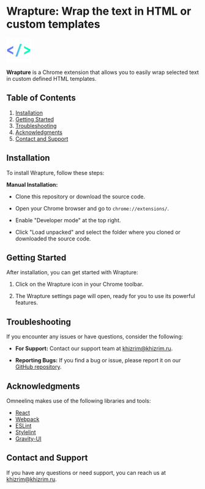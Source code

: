 # Wrapture: Wrap the text in HTML or custom templates

![Wrapture Logo](public/images/icon-64.png)

**Wrapture** is a Chrome extension that allows you to easily wrap selected text in custom defined HTML templates.

## Table of Contents

1. [Installation](#installation)
2. [Getting Started](#getting-started)
3. [Troubleshooting](#troubleshooting)
4. [Acknowledgments](#acknowledgments)
5. [Contact and Support](#contact-and-support)

## Installation

To install Wrapture, follow these steps:

**Manual Installation:**

- Clone this repository or download the source code.

- Open your Chrome browser and go to `chrome://extensions/`.

- Enable "Developer mode" at the top right.

- Click "Load unpacked" and select the folder where you cloned or downloaded the source code.

## Getting Started

After installation, you can get started with Wrapture:

1. Click on the Wrapture icon in your Chrome toolbar.

2. The Wrapture settings page will open, ready for you to use its powerful features.

## Troubleshooting

If you encounter any issues or have questions, consider the following:

- **For Support:** Contact our support team at [khizrim@khizrim.ru](mailto:khizrim@khizrim.ru).

- **Reporting Bugs:** If you find a bug or issue, please report it on our [GitHub repository](https://github.com/khizrim/omneelinq/issues).

## Acknowledgments

Omneelinq makes use of the following libraries and tools:

- [React](https://reactjs.org/)
- [Webpack](https://webpack.js.org/)
- [ESLint](https://eslint.org/)
- [Stylelint](https://stylelint.io/)
- [Gravity-UI](https://gravity-ui.com/)

## Contact and Support

If you have any questions or need support, you can reach us at [khizrim@khizrim.ru](mailto:khizrim@khizrim.ru).

